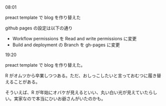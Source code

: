 08:01

preact template で blog を作り替えた

github pages の設定は以下の通り

- Workflow permissions を Read and write permissions に変更
- Build and deployment の Branch を gh-pages に変更

19:20

preact template で blog を作り替えた。

R がオムツから卒業しつつある。ただ、おしっこしたいと言っておむつに履き替えることがある。

そういえば、R が年始にオバケが見えるといい、丸い白い光が見えていたらしい。実家なので本当にひいお爺さんがいたのかも。
